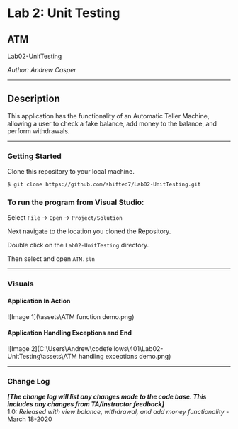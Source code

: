 # Lab 2: Unit Testing

## ATM

Lab02-UnitTesting

*Author: Andrew Casper*

----

## Description
This application has the functionality of an Automatic Teller Machine, allowing a user to check a fake balance, add money to the balance, and perform withdrawals.

---

### Getting Started
Clone this repository to your local machine.

```
$ git clone https://github.com/shifted7/Lab02-UnitTesting.git
```

### To run the program from Visual Studio:
Select ```File``` -> ```Open``` -> ```Project/Solution```

Next navigate to the location you cloned the Repository.

Double click on the ```Lab02-UnitTesting``` directory.

Then select and open ```ATM.sln```

---

### Visuals

#### Application In Action
![Image 1](\assets\ATM function demo.png)
#### Application Handling Exceptions and End
![Image 2](C:\Users\Andrew\codefellows\401\Lab02-UnitTesting\assets\ATM handling exceptions demo.png)

---

### Change Log
***[The change log will list any changes made to the code base. This includes any changes from TA/Instructor feedback]***  
1.0: *Released with view balance, withdrawal, and add money functionality* - March 18-2020  
